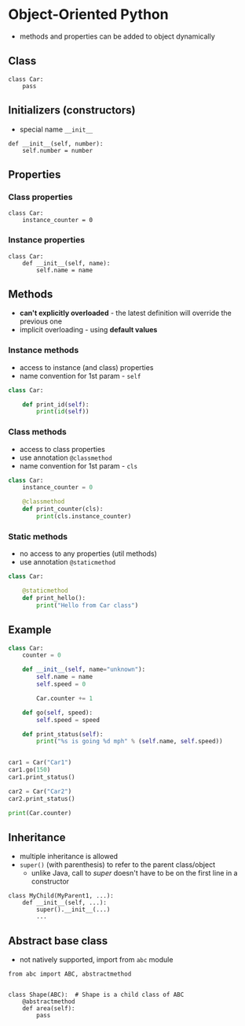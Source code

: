 # Object-Oriented Python
- methods and properties can be added to object dynamically

## Class
```
class Car:
    pass
```

## Initializers (constructors)
- special name `__init__`
```
def __init__(self, number):
    self.number = number
```

## Properties

### Class properties
```
class Car:
    instance_counter = 0
```            

### Instance properties
```
class Car:
    def __init__(self, name):
        self.name = name
```

## Methods
- **can't explicitly overloaded** - the latest definition will override the previous one
- implicit overloading - using **default values**

### Instance methods
- access to instance (and class) properties
- name convention for 1st param - `self`
```python
class Car:

    def print_id(self):
        print(id(self))
```

### Class methods
- access to class properties
- use annotation `@classmethod`
- name convention for 1st param - `cls`

```python
class Car:
    instance_counter = 0

    @classmethod
    def print_counter(cls):
        print(cls.instance_counter)
```

### Static methods
- no access to any properties (util methods)
- use annotation `@staticmethod`
```python
class Car:

    @staticmethod
    def print_hello():
        print("Hello from Car class")
```

## Example
```python
class Car:
    counter = 0

    def __init__(self, name="unknown"):
        self.name = name
        self.speed = 0

        Car.counter += 1

    def go(self, speed):
        self.speed = speed

    def print_status(self):
        print("%s is going %d mph" % (self.name, self.speed))


car1 = Car("Car1")
car1.go(150)
car1.print_status()

car2 = Car("Car2")
car2.print_status()

print(Car.counter)
```



## Inheritance
- multiple inheritance is allowed
- `super()` (with parenthesis) to refer to the parent class/object
    - unlike Java, call to _super_ doesn't have to be on the first line in a constructor

```
class MyChild(MyParent1, ...):
    def __init__(self, ...):
        super().__init__(...)
        ...
```

## Abstract base class
- not natively supported, import from `abc` module
```
from abc import ABC, abstractmethod


class Shape(ABC):  # Shape is a child class of ABC
    @abstractmethod
    def area(self):
        pass

```